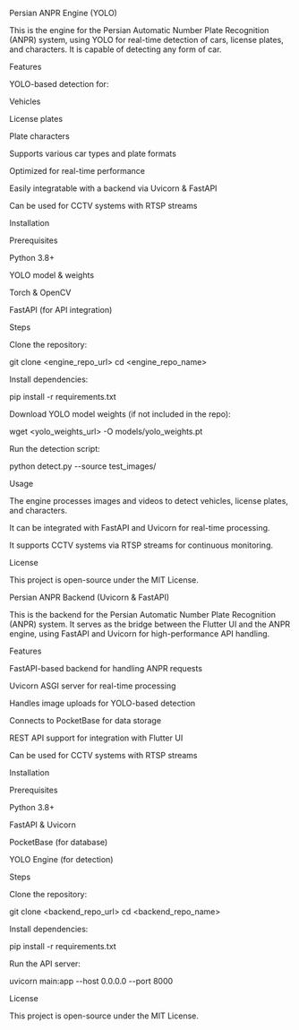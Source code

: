 Persian ANPR Engine (YOLO)

This is the engine for the Persian Automatic Number Plate Recognition (ANPR) system, using YOLO for real-time detection of cars, license plates, and characters. It is capable of detecting any form of car.

Features

YOLO-based detection for:

Vehicles

License plates

Plate characters

Supports various car types and plate formats

Optimized for real-time performance

Easily integratable with a backend via Uvicorn & FastAPI

Can be used for CCTV systems with RTSP streams

Installation

Prerequisites

Python 3.8+

YOLO model & weights

Torch & OpenCV

FastAPI (for API integration)

Steps

Clone the repository:

git clone <engine_repo_url>
cd <engine_repo_name>

Install dependencies:

pip install -r requirements.txt

Download YOLO model weights (if not included in the repo):

wget <yolo_weights_url> -O models/yolo_weights.pt

Run the detection script:

python detect.py --source test_images/

Usage

The engine processes images and videos to detect vehicles, license plates, and characters.

It can be integrated with FastAPI and Uvicorn for real-time processing.

It supports CCTV systems via RTSP streams for continuous monitoring.

License

This project is open-source under the MIT License.

Persian ANPR Backend (Uvicorn & FastAPI)

This is the backend for the Persian Automatic Number Plate Recognition (ANPR) system. It serves as the bridge between the Flutter UI and the ANPR engine, using FastAPI and Uvicorn for high-performance API handling.

Features

FastAPI-based backend for handling ANPR requests

Uvicorn ASGI server for real-time processing

Handles image uploads for YOLO-based detection

Connects to PocketBase for data storage

REST API support for integration with Flutter UI

Can be used for CCTV systems with RTSP streams

Installation

Prerequisites

Python 3.8+

FastAPI & Uvicorn

PocketBase (for database)

YOLO Engine (for detection)

Steps

Clone the repository:

git clone <backend_repo_url>
cd <backend_repo_name>

Install dependencies:

pip install -r requirements.txt

Run the API server:

uvicorn main:app --host 0.0.0.0 --port 8000

License

This project is open-source under the MIT License.
